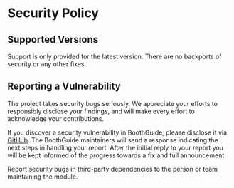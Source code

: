 # Security Policy

## Supported Versions

Support is only provided for the latest version. There are no backports of security or any other fixes.

## Reporting a Vulnerability

The project takes security bugs seriously. We appreciate your efforts to responsibly disclose your findings, and will make every effort to acknowledge your contributions.

If you discover a security vulnerability in BoothGuide, please disclose it via [GitHub](https://github.com/devcrafterseu/boothguide/security/advisories/new). The BoothGuide maintainers will send a response indicating the next steps in handling your report. After the initial reply to your report you will be kept informed of the progress towards a fix and full announcement.

Report security bugs in third-party dependencies to the person or team maintaining the module.
